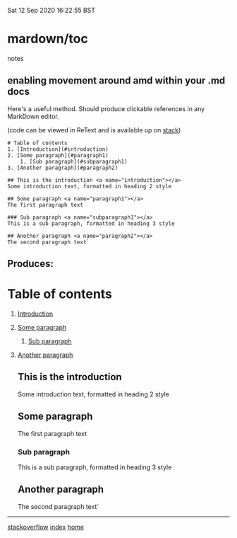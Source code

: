Sat 12 Sep 2020 16:22:55 BST

# mardown/toc
notes
## enabling movement around amd within your .md docs

Here's a useful method. Should produce clickable references in any MarkDown editor.

(code can be viewed in ReText and is available up on [stack](https://stackoverflow.com/questions/11948245/markdown-to-create-pages-and-table-of-contents))

    # Table of contents
    1. [Introduction](#introduction)
    2. [Some paragraph](#paragraph1)
        1. [Sub paragraph](#subparagraph1)
    3. [Another paragraph](#paragraph2)

    ## This is the introduction <a name="introduction"></a>
    Some introduction text, formatted in heading 2 style

    ## Some paragraph <a name="paragraph1"></a>
    The first paragraph text

    ### Sub paragraph <a name="subparagraph1"></a>
    This is a sub paragraph, formatted in heading 3 style

    ## Another paragraph <a name="paragraph2"></a>
    The second paragraph text`

## Produces:

# Table of contents
1. [Introduction](#introduction)
2. [Some paragraph](#paragraph1)
   	1. [Sub paragraph](#subparagraph1)
3. [Another paragraph](#paragraph2)

    ## This is the introduction <a name="introduction"></a>
    Some introduction text, formatted in heading 2 style

    ## Some paragraph <a name="paragraph1"></a>
    The first paragraph text

    ### Sub paragraph <a name="subparagraph1"></a>
    This is a sub paragraph, formatted in heading 3 style

    ## Another paragraph <a name="paragraph2"></a>
    The second paragraph text`

___

[stackoverflow](https://stackoverflow.com/questions/11948245/markdown-to-create-pages-and-table-of-contents) 
[index](./index-file.md)
[home](./home.md) 


